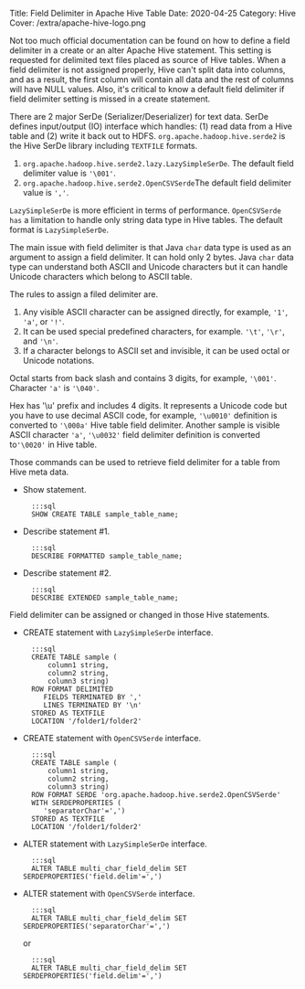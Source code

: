 Title: Field Delimiter in Apache Hive Table
Date: 2020-04-25
Category: Hive
Cover: /extra/apache-hive-logo.png

Not too much official documentation can be found on how to define a field delimiter in a create or an alter Apache Hive statement. This setting is requested for delimited text files placed as source of Hive tables. When a field delimiter is not assigned properly, Hive can't split data into columns, and as a result, the first column will contain all data and the rest of columns will have NULL values. Also, it's critical to know a default field delimiter if field delimiter setting is missed in a create statement.

There are 2 major SerDe (Serializer/Deserializer) for text data. SerDe defines input/output (IO) interface which handles: (1) read data from a Hive table and (2) write it back out to HDFS. `org.apache.hadoop.hive.serde2` is the Hive SerDe library including `TEXTFILE` formats.

1. `org.apache.hadoop.hive.serde2.lazy.LazySimpleSerDe`. The default field delimiter value is `'\001'`.
2. `org.apache.hadoop.hive.serde2.OpenCSVSerde`The default field delimiter value is `','`.

`LazySimpleSerDe` is more efficient in terms of performance. `OpenCSVSerde has` a limitation to handle only string data type in Hive tables. The default format is `LazySimpleSerDe`.

The main issue with field delimiter is that Java `char` data type is used as an argument to assign a field delimiter. It can hold only 2 bytes. Java `char` data type can understand both ASCII and Unicode characters but it can handle Unicode characters which belong to ASCII table.

The rules to assign a filed delimiter are.

1. Any visible ASCII character can be assigned directly, for example, `'1'`, `'a'`, or `'!'`.
2. It can be used special predefined characters, for example. `'\t'`, `'\r'`, and `'\n'`.
3. If a character belongs to ASCII set and invisible, it can be used octal or Unicode notations.

Octal starts from back slash and contains 3 digits, for example, `'\001'`. Character `'a'` is `'\040'`.

Hex has '\u' prefix and includes 4 digits. It represents a Unicode code but you have to use decimal ASCII code, for example, `'\u0010'` definition is converted to `'\000a'` Hive table field delimiter. Another sample is visible ASCII character `'a'`, `'\u0032'` field delimiter definition is converted to`'\0020'` in Hive table.

Those commands can be used to retrieve field delimiter for a table from Hive meta data.

* Show statement.

        :::sql
        SHOW CREATE TABLE sample_table_name;

* Describe statement #1.

        :::sql
        DESCRIBE FORMATTED sample_table_name;

* Describe statement #2.

        :::sql
        DESCRIBE EXTENDED sample_table_name;

Field delimiter can be assigned or changed in those Hive statements.

* CREATE statement with `LazySimpleSerDe` interface.
   
        :::sql
        CREATE TABLE sample (
            column1 string,
            column2 string,
            column3 string)
        ROW FORMAT DELIMITED 
           FIELDS TERMINATED BY ',' 
           LINES TERMINATED BY '\n'
        STORED AS TEXTFILE
        LOCATION '/folder1/folder2'

* CREATE statement with `OpenCSVSerde` interface.

        :::sql
        CREATE TABLE sample (
            column1 string,
            column2 string,
            column3 string)
        ROW FORMAT SERDE 'org.apache.hadoop.hive.serde2.OpenCSVSerde'
        WITH SERDEPROPERTIES (
           'separatorChar'=',')
        STORED AS TEXTFILE
        LOCATION '/folder1/folder2'
   
* ALTER statement with `LazySimpleSerDe` interface.

        :::sql
        ALTER TABLE multi_char_field_delim SET SERDEPROPERTIES('field.delim'=',')

* ALTER statement with `OpenCSVSerde` interface.

        :::sql
        ALTER TABLE multi_char_field_delim SET SERDEPROPERTIES('separatorChar'=',')

    or

        :::sql
        ALTER TABLE multi_char_field_delim SET SERDEPROPERTIES('field.delim'=',')
